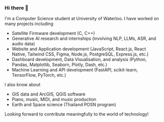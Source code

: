 ### Hi there 👋

I'm a Computer Science student at University of Waterloo. I have worked on many projects including
  - Satellite Firmware development (C, C++)
  - Generative AI research and internships (involving NLP, LLMs, ASR, and audio data)
  - Website and Application development (JavaScript, React.js, React Native, Tailwind CSS, Figma, Node.js, PostgreSQL, Express.js, etc.)
  - Dashboard development, Data Visualisation, and analysis (Python, Pandas, Matplotlib, Seaborn, Plotly, Dash, etc.)
  - Machine Learning and API development (FastAPI, scikit-learn, TensorFlow, PyTorch, etc.)

I also know about
  - GIS data and ArcGIS, QGIS software
  - Piano, music, MIDI, and music production
  - Earth and Space science (Thailand POSN program)

Looking forward to contribute meaningfully to the world of technology!

<!--
**purekikan/purekikan** is a ✨ _special_ ✨ repository because its `README.md` (this file) appears on your GitHub profile.

Here are some ideas to get you started:

- 🔭 I’m currently working on ...
- 🌱 I’m currently learning ...
- 👯 I’m looking to collaborate on ...
- 🤔 I’m looking for help with ...
- 💬 Ask me about ...
- 📫 How to reach me: ...
- 😄 Pronouns: ...
- ⚡ Fun fact: ...
-->
